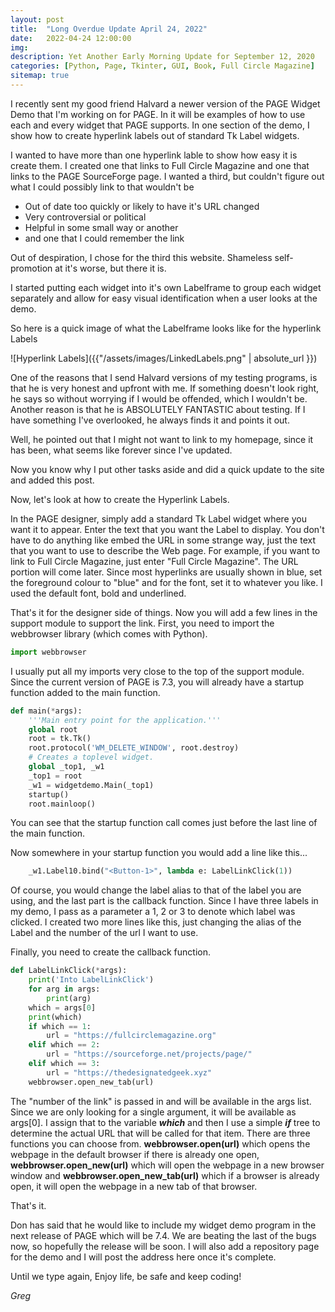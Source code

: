 ```yaml
---
layout: post
title:  "Long Overdue Update April 24, 2022"
date:   2022-04-24 12:00:00
img: 
description: Yet Another Early Morning Update for September 12, 2020
categories: [Python, Page, Tkinter, GUI, Book, Full Circle Magazine]
sitemap: true
---
```


I recently sent my good friend Halvard a newer version of the PAGE Widget Demo that I'm working on for PAGE.  In it will be examples of how to use each and every widget that PAGE supports.  In one section of the demo, I show how to create hyperlink labels out of standard Tk Label widgets.

I wanted to have more than one hyperlink lable to show how easy it is create them.  I created one that links to Full Circle Magazine and one that links to the PAGE SourceForge page.  I wanted a third, but couldn't figure out what I could possibly link to that wouldn't be 

- Out of date too quickly or likely to have it's URL changed
- Very controversial or political
- Helpful in some small way or another 
- and one that I could remember the link

Out of despiration, I chose for the third this website.  Shameless self-promotion at it's worse, but there it is.  

I started putting each widget into it's own Labelframe to group each widget separately and allow for easy visual identification when a user looks at the demo.

So here is a quick image of what the Labelframe looks like for the hyperlink Labels

![Hyperlink Labels]({{"/assets/images/LinkedLabels.png" | absolute_url }})

One of the reasons that I send Halvard versions of my testing programs, is that he is very honest and upfront with me.  If something doesn't look right, he says so without worrying if I would be offended, which I wouldn't be.  Another reason is that he is ABSOLUTELY FANTASTIC about testing.  If I have something I've overlooked, he always finds it and points it out.

Well, he pointed out that I might not want to link to my homepage, since it has been, what seems like forever since I've updated.

Now you know why I put other tasks aside and did a quick update to the site and added this post.

Now, let's look at how to create the Hyperlink Labels.

In the PAGE designer, simply add a standard Tk Label widget where you want it to appear.  Enter the text that you want the Label to display.  You don't have to do anything like embed the URL in some strange way, just the text that you want to use to describe the Web page.  For example, if you want to link to Full Circle Magazine, just enter "Full Circle Magazine".  The URL portion will come later.  Since most hyperlinks are usually shown in blue, set the foreground colour to "blue" and for the font, set it to whatever you like.  I used the default font, bold and underlined.

That's it for the designer side of things.  Now you will add a few lines in the support module to support the link.  First, you need to import the webbrowser library (which comes with Python).

```python
import webbrowser
```

I usually put all my imports very close to the top of the support module.  Since the current version of PAGE is 7.3, you will already have a startup function added to the main function.

```python
def main(*args):
    '''Main entry point for the application.'''
    global root
    root = tk.Tk()
    root.protocol('WM_DELETE_WINDOW', root.destroy)
    # Creates a toplevel widget.
    global _top1, _w1
    _top1 = root
    _w1 = widgetdemo.Main(_top1)
    startup()
    root.mainloop()
```

You can see that the startup function call comes just before the last line of the main function.

Now somewhere in your startup function you would add a line like this...

```python
    _w1.Label10.bind("<Button-1>", lambda e: LabelLinkClick(1))
```

Of course, you would change the label alias to that of the label you are using, and the last part is the callback function.  Since I have three labels in my demo, I pass as a parameter a 1, 2 or 3 to denote which label was clicked.  I created two more lines like this, just changing the alias of the Label and the number of the url I want to use.

Finally, you need to create the callback function.

```python
def LabelLinkClick(*args):
    print('Into LabelLinkClick')
    for arg in args:
        print(arg)
    which = args[0]
    print(which)
    if which == 1:
        url = "https://fullcirclemagazine.org"
    elif which == 2:
        url = "https://sourceforge.net/projects/page/"
    elif which == 3:
        url = "https://thedesignatedgeek.xyz"
    webbrowser.open_new_tab(url)
```

The "number of the link" is passed in and will be available in the args list.  Since we are only looking for a single argument, it will be available as args[0].  I assign that to the variable ***which*** and then I use a simple ***if*** tree to determine the actual URL that will be called for that item.  There are three functions you can choose from.  **webbrowser.open(url)** which opens the webpage in the default browser if there is already one open, **webbrowser.open_new(url)** which will open the webpage in a new browser window and **webbrowser.open_new_tab(url)** which if a browser is already open, it will open the webpage in a new tab of that browser.

That's it.

Don has said that he would like to include my widget demo program in the next release of PAGE which will be 7.4.  We are beating the last of the bugs now, so hopefully the release will be soon.  I will also add a repository page for the demo and I will post the address here once it's complete.

Until we type again, Enjoy life, be safe and keep coding!



*Greg*
